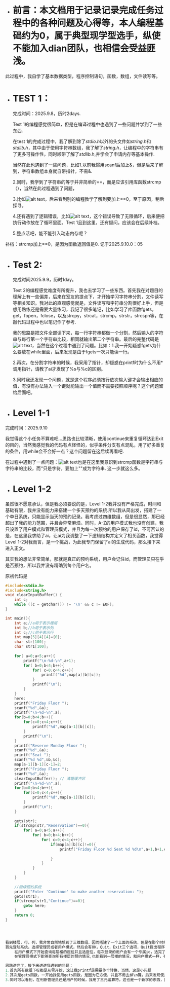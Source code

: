 * # 前言：本文档用于记录记录完成任务过程中的各种问题及心得等，本人编程基础约为0，属于典型现学型选手，纵使不能加入dian团队，也相信会受益匪浅。
此过程中，我自学了基本数据类型，程序控制语句，函数，数组，文件读写等。

* # TEST 1：

   完成时间：2025.9.8，历时2days.

   Test 1的编程感觉很简单，但是在编译过程中也遇到了一些问题并学到了一些东西.

   在test 1的完成过程中，我了解到除了*stdio.h*以外的头文件如*string.h*和*stdlib.h*，其中由于使用字符串数组，我了解了*string.h*，让编程中的字符串有了更多可操作性，同时顺带了解了*stdlib.h*,并学会了申请内存等基本操作.

   当然在此也遇到了一些问题，比如1.以前我惯用scanf后加上&，但是后来了解到，字符串数组本身就自带指针，不需&.

   2.同时，我学到了字符串的等于并非简单的==，而是应该引用库函数strcmp（），当然在此过程遇到了问题，

   3.比如![alt text](image.png)，后来看到别的编程教学了解到要加上==0，至于原因，稍后探寻。
   
   4.还有遇到了逻辑错误，比如![alt text](image-1.png)，这个错误导致了无限循环，后来便把执行动作放在了循环里面。Test 1且到这里，还有疑问，应该会在后续补档。

   5.整点活吧，能不能引入动态内存呢？



补档：strcmp加上==0，是因为函数返回值是0.    记于2025.9.10.0：05
* # Test 2:

  
  完成时间2025.9.9，历时1day。

  Test 2的编程感觉难度有所提升，我也去学习了一些东西。首先我在对题目的理解上有一些偏差，后来在室友的提点下，才开始学习字符串分割，文件读写等相关知识。我对此的直观感觉就是，文件读写和字符串分割很好上手，但是想用熟练还是需要大量练习，我记了很多笔记，比如学习了库函数fgets，get，fopen，fclose，以及strcpy，strcat，strcmp，strstr，strcspn等，在敲代码过程中也以笔记作了参考.

  我的思路是把文件全部读下来，每一行字符串都做一个分割，然后输入的字符串与每行第一个字符串比较，相同就输出第二个字符串。最后的完整代码是![alt text](image-2.png)，当然在这个过程中遇到了问题。比如：1.我一开始疑惑fgets为什么要放在while里面，后来发现是由于fgets一次只能读一行。

  2.再次，在分割字符串的时候，我采用了指针，却疑惑在printf时为什么不用*调用指针，请教了ai才发现了%s与%c的区别。

  3.同时我还发现一个问题，就是这个程序必须按行依次输入键才会输出相应的值，有没有办法输入一个键就能输出一个值而不需要按照顺序呢？这个问题留给后面吧。

* # Level 1-1

完成时间：2025.9.10

我觉得这个小任务不算难吧...思路也比较清晰，使用continue来重复循环达到Exit的目的，当然我感觉我的代码有点怪怪的，似乎条件分支有点混乱，用了好多重复的条件，用while会不会好一点？这个问题留在这后续再看吧.

在过程中遇到了一点问题：![alt text](image-3.png)也是在这里我意识到strcmp函数是字符串与字符串的比较，而‘’只是字符，要加上""成为字符串.
这一步就这么多。
  

  * # Level 1-2

  虽然很不愿意承认，但是我必须要说的是，Level 1-2我并没有严格完成，时间和基础有限，我并没有能力来搭建一个多天预约的系统.所以我从简出发，搭建了一个单日系统，只能显示当天的预约记录。我考虑过四维数组，但是很显然，那已经超出了我的能力范围，并且会异常麻烦。同时，A-Z的用户模式我也没有创建，我只设置了用户模式和管理员模式，并且为每一次预约的用户保存了id，不可否认的是，在这里我求助了ai，让ai为我调整了一下逻辑结构并定义了相关函数，我觉得Level 1-2对我而言，是一个挑战，为此我专门保留了ai的生成代码，那么接下来进入正文。

  其实我的想法非常简单，那就是真正的预约系统，用户会记住id，而管理员只在乎是否预约，所以我并没有精确到每个用户名。



原初代码是
```c
#include<stdio.h>
#include<string.h>
void clearInputBuffer() {
    int c;
    while ((c = getchar()) != '\n' && c != EOF);
}

int main(){
    int a;//a用于表示楼层
    int b;//b用于表示列
    int c;//c用于表示行
    int map[5][4][4]={0};
    char str[100];
    char str1[100];
    
    for( a=0;a<5;a++){
        printf("\n-%d-\n",a+1);
        for( b=0;b<4;b++){
            for( c=0;c<4;c++){
                printf("%d",map[a][b][c]);
            }
            printf("\n");
        }
    }
    here:
    printf("Friday Floor ");
    scanf("%d",&a);
    printf("\n-%d-\n",a);
    for(b=0;b<4;b++){
        for(c=0;c<4;c++){
            printf("%d",map[a-1][b][c]);
        }
        printf("\n");
    }
    printf("Reserve Monday Floor ");
    scanf("%d",&a);
    printf("Seat ");
    scanf("%d %d",&b,&c);
    map[a-1][b-1][c-1]=2;
    printf("Friday Floor ");
    scanf("%d",&a);
    clearInputBuffer(); // 清理缓冲区
    printf("\n-%d-\n",a);
    for(b=0;b<4;b++){
        for(c=0;c<4;c++){
            printf("%d",map[a-1][b][c]);
        }
        printf("\n");
    }
    
    gets(str);
    if(strcmp(str,"Reservation")==0){
        for( a=0;a<5;a++){
            for( b=0;b<4;b++){
                for( c=0;c<4;c++){
                    if(map[a][b][c]!=0){
                        printf("Friday Floor %d Seat %d %d\n",a+1,b+1,c+1);
                            
                    }
                }
            }
        }
    }
    
    //继续预约系统
    printf("Enter 'Continue' to make another reservation: ");
    gets(str1);
    if(strcmp(str1,"Continue")==0){
        goto here;
    }
    return 0;
}




看到楼层，行，列，我非常自然地想到了三维数组，因而搭建了一个上面的系统，但是在那个时候，我并没有区分管理员和用户系统,这也导致了后续搭建两个系统的时候以我的能力非常麻烦，一度接近崩溃，所以不得不求助ai，最后参考了ai之后，我的思路大概是：
首先登陆系统，选择管理员或者用户模式，然后会有OK，Quit，Exit三个选项，Quit提出程序，OK进入系统，Exit重新登陆，接着定义了查询每层楼的函数，壹角查询所有楼的函数（管理员专属），接着用if 和else进入两个分支。
    在用户模式下开始查询每层楼的座位并且选座位，每次登录的用户会有一个专属id，选完了之后会有Continue，意味这重新登陆，或者Quit退出程序。
    在管理员模式下能够查询所有楼层的预约情况,也能看到一层楼的情况，和用户模式一样，有continue等功能。

思路讲完了，接下来讲讲我遇到的问题：
1.首先所有数组下标都是从零开始，这让我printf是需要作个转换，当然，这是小问题
2.其次是gets函数，一开始我使用gets函数，是因为它方便，并且不用去掉\n键，后来发现使用gets老是报错，于是改成了fgets。改成了fgets会发现回车后并没有运行程序，查阅资料才知道要删去换行符。有点is，同时由于scanf和fgets的同时存在，在scanf之后也要去掉换行符，虽然在这个代码中用不到，但应该是个好习惯，我为此还建立了一个函数。
3.同时可以看到，在判断管理员还是用户的时候，我用了三元运算符，这也是一个新学的东西，因为看到ai用此把数组里面的2打印成1，而不改变里面的值，所以我觉得非常实用。
```


